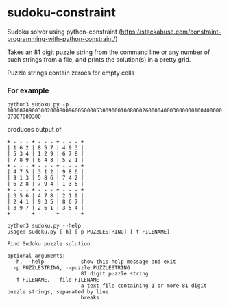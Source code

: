 # sudoku-constraint

Sudoku solver using python-constraint (https://stackabuse.com/constraint-programming-with-python-constraint/)

Takes an 81 digit puzzle string from the command line or any number of such strings from a file, and prints the solution(s) in a pretty grid.

Puzzle strings contain zeroes for empty cells

### For example 

```python3 sudoku.py -p 100007090030020008009600500005300900010080002600004000300000010040000007007000300```

produces output of 
```
+ - - - + - - - + - - - +
| 1 6 2 | 8 5 7 | 4 9 3 |
| 5 3 4 | 1 2 9 | 6 7 8 |
| 7 8 9 | 6 4 3 | 5 2 1 |
+ - - - + - - - + - - - +
| 4 7 5 | 3 1 2 | 9 8 6 |
| 9 1 3 | 5 8 6 | 7 4 2 |
| 6 2 8 | 7 9 4 | 1 3 5 |
+ - - - + - - - + - - - +
| 3 5 6 | 4 7 8 | 2 1 9 |
| 2 4 1 | 9 3 5 | 8 6 7 |
| 8 9 7 | 2 6 1 | 3 5 4 |
+ - - - + - - - + - - - +
```

```
python3 sudoku.py --help
usage: sudoku.py [-h] [-p PUZZLESTRING] [-f FILENAME]

Find Sudoku puzzle solution

optional arguments:
  -h, --help            show this help message and exit
  -p PUZZLESTRING, --puzzle PUZZLESTRING
                        81 digit puzzle string
  -f FILENAME, --file FILENAME
                        a text file containing 1 or more 81 digit puzzle strings, separated by line
                        breaks
```
